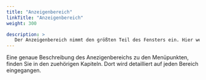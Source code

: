```yaml
---
title: "Anzeigenbereich"
linkTitle: "Anzeigenbereich"
weight: 300

description: >
   Der Anzeigenbereich nimmt den größten Teil des Fensters ein. Hier werden alle gesuchten Informationen dargestellt, der Plan und Kalender abgebildet sowie die Eingabemasken geöffnet.
---
```

Eine genaue Beschreibung des Anezigenbereichs zu den Menüpunkten, finden Sie in den zuehörigen Kapiteln. Dort wird detailliert auf jeden Bereich eingegangen.

<!-- Bild Anzeigenbereich -->
